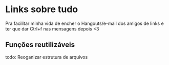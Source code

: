 # Links sobre tudo
Pra facilitar minha vida de encher o Hangouts/e-mail dos amigos de links e ter que dar Ctrl+f nas mensagens depois <3

## Funções reutilizáveis
todo: Reoganizar estrutura de arquivos
